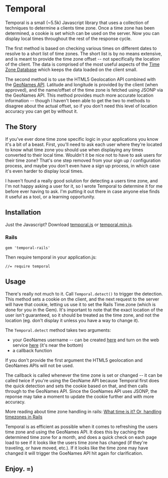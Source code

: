 # Temporal

Temporal is a small (~5.5k) Javascript library that uses a collection of techniques to determine a clients time zone.
Once a time zone has been determined, a cookie is set which can be used on the server.  Now you can display local times
throughout the rest of the response cycle.

The first method is based on checking various times on different dates to resolve to a short list of time zones.  The
short list is by no means extensive, and is meant to provide the time zone offset -- not specifically the location of
the client.  The data is comprised of the most useful aspects of the [Time Zone Database](http://www.iana.org/time-zones) which keeps the data loaded
on the client small.

The second method is to use the HTML5 Geolocation API combined with the [GeoNames API](http://www.geonames.org/export/web-services.html).  Latitude and longitude is
provided by the client (when approved), and the name/offset of the time zone is fetched using JSONP via the GeoNames
API.  This method provides much more accurate location information -- though I haven't been able to get the two to
methods to disagree about the actual offset, so if you don't need this level of location accuracy you can get by
without it.


## The Story

If you've ever done time zone specific logic in your applications you know it's a bit of a beast.  First, you'll need
to ask each user where they're located to know what time zone you should use when displaying any times converted to
their local time.  Wouldn't it be nice not to have to ask users for their time zone?  That's one step removed from your
sign up / configuration process, and maybe you don't even have a sign up process, in which case it's even harder to
display local times.

I haven't found a really good solution for detecting a users time zone, and I'm not happy asking a user for it, so I
wrote Temporal to determine it for me before ever having to ask.  I'm putting it out there in case anyone else finds it
useful as a tool, or a learning opportunity.


## Installation

Just the Javascript?  Download [temporal.js](https://raw.github.com/jejacks0n/temporal/master/distro/temporal.js) or [temporal.min.js](https://raw.github.com/jejacks0n/temporal/master/distro/temporal.min.js).

### Rails

    gem 'temporal-rails'

Then require temporal in your application.js:

    //= require temporal


## Usage

There's really not much to it.  Call `Temporal.detect()` to trigger the detection.  This method sets a cookie on the
client, and the next request to the server will have that cookie, letting us use it to set the Rails Time.zone (which
is done for you in the Gem).  It's important to note that the exact location of the user isn't guaranteed, so it should
be treated as the time zone, and not the location (eg. don't display it unless you have a way to change it).

The `Temporal.detect` method takes two arguments:

- your GeoNames username -- can be created [here](http://www.geonames.org/login) and turn on the web service [here](http://www.geonames.org/manageaccount) (it's near the bottom)
- a callback function

If you don't provide the first argument the HTML5 geolocation and GeoNames APIs will not be used.

The callback is called whenever the time zone is set or changed -- it can be called twice if you're using the GeoName
API because Temporal first does the quick detection and sets the cookie based on that, and then calls through to the
GeoNames API.  Since the GoeNames API uses JSONP, the reponse may take a moment to update the cookie further and with
more accuracy.

More reading about time zone handling in rails: [What time is it? Or, handling timezones in Rails](http://databasically.com/2010/10/22/what-time-is-it-or-handling-timezones-in-rails/)

Temporal is as efficient as possible when it comes to refreshing the users time zone and using the GeoNames API.  It
does this by caching the determined time zone for a month, and does a quick check on each page load to see if it looks
like the users time zone has changed (if they're traveling, or have moved, etc.).  If it looks like the time zone may
have changed it will trigger the GoeNames API hit again for clarification.


## Enjoy. =)
